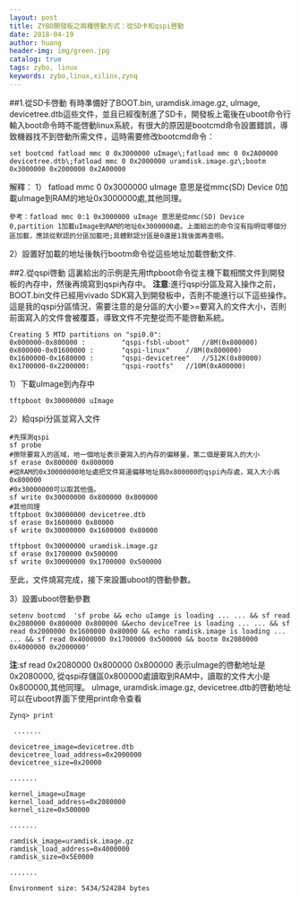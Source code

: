 ```yaml
---
layout: post
title: ZYBO開發板之兩種啓動方式：從SD卡和qspi啓動
date: 2018-04-19
author: huang
header-img: img/green.jpg
catalog: true
tags: zybo, linux
keywords: zybo,linux,xilinx,zynq
---
```


##1.從SD卡啓動
有時準備好了BOOT.bin, uramdisk.image.gz, uImage, devicetree.dtb這些文件，並且已經復制進了SD卡，開發板上電後在uboot命令行輸入boot命令時不能啓動linux系統，有很大的原因是bootcmd命令設置錯誤，導致機器找不到啓動所需文件，這時需要修改bootcmd命令：
```
set bootcmd fatload mmc 0 0x3000000 uImage\;fatload mmc 0 0x2A00000 devicetree.dtb\;fatload mmc 0 0x2000000 uramdisk.image.gz\;bootm 0x3000000 0x2000000 0x2A00000
```
解釋：
1） fatload mmc 0 0x3000000 uImage 意思是從mmc(SD) Device 0加載uImage到RAM的地址0x3000000處,其他同理。
```
參考：fatload mmc 0:1 0x3000000 uImage 意思是從mmc(SD) Device 0,partition 1加載uImage到RAM的地址0x3000000處。上面給出的命令沒有指明從哪個分區加載，應該從默認的分區加載吧;具體默認分區是0還是1我後面再查明。
```
2）設置好加載的地址後執行bootm命令從這些地址加載啓動文件.



##2.從qspi啓動
這裏給出的示例是先用tftpboot命令從主機下載相關文件到開發板的內存中，然後再燒寫到qspi內存中。
**注意**:進行qspi分區及寫入操作之前，BOOT.bin文件已經用vivado SDK寫入到開發板中，否則不能進行以下這些操作。
這是我的qspi分區情況，需要注意的是分區的大小要>=要寫入的文件大小，否則前面寫入的文件會被覆蓋，導致文件不完整從而不能啓動系統。
```
Creating 5 MTD partitions on "spi0.0":
0x000000-0x800000 :         "qspi-fsbl-uboot"	//8M(0x800000)
0x800000-0x01600000 :       "qspi-linux"	//8M(0x800000)
0x1600000-0x1680000 :       "qspi-devicetree"	//512K(0x80000)
0x1700000-0x2200000:        "qspi-rootfs"	//10M(0xA00000)
```
1）下載uImage到內存中
```
tftpboot 0x30000000 uImage
```
2）給qspi分區並寫入文件
```
#先探測qspi
sf probe
#擦除要寫入的區域，地一個地址表示要寫入的內存的偏移量，第二個是要寫入的大小
sf erase 0x800000 0x800000
#從RAM的0x30000000地址處把文件寫道偏移地址爲0x800000的qspi內存處，寫入大小爲0x800000
#0x30000000可以取其他值。
sf write 0x30000000 0x800000 0x800000
#其他同理
tftpboot 0x30000000 devicetree.dtb
sf erase 0x1600000 0x80000
sf write 0x30000000 0x1600000 0x80000

tftpboot 0x30000000 uramdisk.image.gz
sf erase 0x1700000 0x500000
sf write 0x30000000 0x1700000 0x500000
```
至此，文件燒寫完成，接下來設置uboot的啓動參數。

3）設置uboot啓動參數
```
setenv bootcmd  'sf probe && echo uIamge is loading ... ... && sf read 0x2080000 0x800000 0x800000 &&echo deviceTree is loading ... ... && sf read 0x2000000 0x1600000 0x80000 && echo ramdisk.image is loading ... ... && sf read 0x4000000 0x1700000 0x500000 && bootm 0x2080000 0x4000000 0x2000000'
```
**注**:sf read 0x2080000 0x800000 0x800000 表示uImage的啓動地址是0x2080000, 從qspi存儲區0x800000處讀取到RAM中，讀取的文件大小是0x800000,其他同理。
uImage, uramdisk.image.gz, devicetree.dtb的啓動地址可以在uboot界面下使用print命令查看
```
Zynq> print

 .......         
                                                
devicetree_image=devicetree.dtb                                                 
devicetree_load_address=0x2000000                                               
devicetree_size=0x20000 
                                                        
.......

kernel_image=uImage                                                             
kernel_load_address=0x2080000                                                   
kernel_size=0x500000     
                                                                                                                  
.......

ramdisk_image=uramdisk.image.gz                                                 
ramdisk_load_address=0x4000000                                                  
ramdisk_size=0x5E0000    
                                                       
.......
                                                                              
Environment size: 5434/524284 bytes 
```
